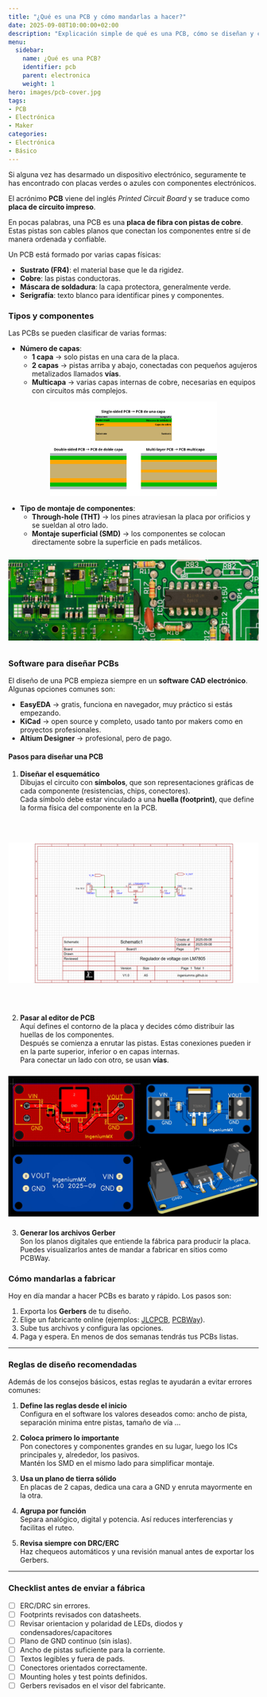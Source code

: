 ```yaml
---
title: "¿Qué es una PCB y cómo mandarlas a hacer?"
date: 2025-09-08T10:00:00+02:00
description: "Explicación simple de qué es una PCB, cómo se diseñan y cómo pedirlas a una fábrica para tus proyectos electrónicos."
menu:
  sidebar:
    name: ¿Qué es una PCB?
    identifier: pcb
    parent: electronica
    weight: 1
hero: images/pcb-cover.jpg
tags:
- PCB
- Electrónica
- Maker
categories:
- Electrónica
- Básico
---
```

Si alguna vez has desarmado un dispositivo electrónico, seguramente te has encontrado con placas verdes o azules con componentes electrónicos.

El acrónimo **PCB** viene del inglés *Printed Circuit Board* y se traduce como **placa de circuito impreso**.  

En pocas palabras, una PCB es una **placa de fibra con pistas de cobre**. Estas pistas son cables planos que conectan los componentes entre sí de manera ordenada y confiable.  

Un PCB está formado por varias capas físicas:  
- **Sustrato (FR4)**: el material base que le da rigidez.  
- **Cobre**: las pistas conductoras.  
- **Máscara de soldadura**: la capa protectora, generalmente verde.  
- **Serigrafía**: texto blanco para identificar pines y componentes.  

### Tipos y componentes
Las PCBs se pueden clasificar de varias formas:

- **Número de capas**:  
  - **1 capa** → solo pistas en una cara de la placa.  
  - **2 capas** → pistas arriba y abajo, conectadas con pequeños agujeros metalizados llamados **vías**.  
  - **Multicapa** → varias capas internas de cobre, necesarias en equipos con circuitos más complejos.

<div style="text-align:center; margin: 1em 0;">
  <img src="images/pcb_layers.png" alt="Ejemplo de PCB multicapa" style="width:10cm; height:5cm; object-fit:contain;">
</div>

- **Tipo de montaje de componentes**:  
  - **Through-hole (THT)** → los pines atraviesan la placa por orificios y se sueldan al otro lado.  
  - **Montaje superficial (SMD)** → los componentes se colocan directamente sobre la superficie en pads metálicos.  

<div style="display:flex; justify-content:center; margin: 1em 0;">
  <img src="images/pcb_sample.jpg" alt="Ejemplo de PCB con componentes y pistas" style="width:15cm; height:5cm; object-fit:contain;">
</div>

### Software para diseñar PCBs

El diseño de una PCB empieza siempre en un **software CAD electrónico**. Algunas opciones comunes son:

- **EasyEDA** → gratis, funciona en navegador, muy práctico si estás empezando.  
- **KiCad** → open source y completo, usado tanto por makers como en proyectos profesionales.  
- **Altium Designer** → profesional, pero de pago.  

#### Pasos para diseñar una PCB

1. **Diseñar el esquemático**  
   Dibujas el circuito con **símbolos**, que son representaciones gráficas de cada componente (resistencias, chips, conectores).  
   Cada símbolo debe estar vinculado a una **huella (footprint)**, que define la forma física del componente en la PCB.  

<div style="display:flex; justify-content:center; margin: 1em 0;">
  <img src="images/esquematico.png" alt="Ejemplo de esquemático electrónico" style="width:25cm; height:10cm; object-fit:contain;">
</div>

2. **Pasar al editor de PCB**  
   Aquí defines el contorno de la placa y decides cómo distribuir las huellas de los componentes.  
   Después se comienza a enrutar las pistas. Estas conexiones pueden ir en la parte superior, inferior o en capas internas.  
   Para conectar un lado con otro, se usan **vías**.
  

<div style="display:flex; justify-content:center; margin: 1em 0;">
  <img src="images/pcb_easyeda.jpg" alt="Editor de PCB con pistas" style="width:20cm; height:8cm; object-fit:contain;">
</div>

3. **Generar los archivos Gerber**  
   Son los planos digitales que entiende la fábrica para producir la placa.  
   Puedes visualizarlos antes de mandar a fabricar en sitios como PCBWay.  

### Cómo mandarlas a fabricar

Hoy en día mandar a hacer PCBs es barato y rápido. Los pasos son:

1. Exporta los **Gerbers** de tu diseño.  
2. Elige un fabricante online (ejemplos: [JLCPCB](https://jlcpcb.com/), [PCBWay](https://pcbway.com/)).  
3. Sube tus archivos y configura las opciones. 
4. Paga y espera. En menos de dos semanas tendrás tus PCBs listas. 

---

### Reglas de diseño recomendadas

Además de los consejos básicos, estas reglas te ayudarán a evitar errores comunes:

1. **Define las reglas desde el inicio**  
   Configura en el software los valores deseados como: ancho de pista,  separación minima entre pistas, tamaño de vía ...  

2. **Coloca primero lo importante**  
   Pon conectores y componentes grandes en su lugar, luego los ICs principales y, alrededor, los pasivos.  
   Mantén los SMD en el mismo lado para simplificar montaje.  

3. **Usa un plano de tierra sólido**  
   En placas de 2 capas, dedica una cara a GND y enruta mayormente en la otra.  

4. **Agrupa por función**  
   Separa analógico, digital y potencia. Así reduces interferencias y facilitas el ruteo.  

5. **Revisa siempre con DRC/ERC**  
   Haz chequeos automáticos y una revisión manual antes de exportar los Gerbers.  

---

### Checklist antes de enviar a fábrica 

- [ ] ERC/DRC sin errores.  
- [ ] Footprints revisados con datasheets.
- [ ] Revisar orientacion y polaridad de LEDs, diodos y condensadores/capacitores
- [ ] Plano de GND continuo (sin islas).  
- [ ] Ancho de pistas suficiente para la corriente.  
- [ ] Textos legibles y fuera de pads.  
- [ ] Conectores orientados correctamente.  
- [ ] Mounting holes y test points definidos.  
- [ ] Gerbers revisados en el visor del fabricante.  
